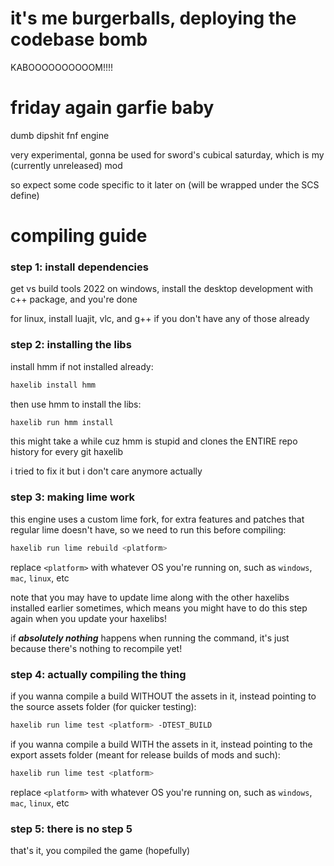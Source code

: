 # it's me burgerballs, deploying the codebase bomb

KABOOOOOOOOOOM!!!!


# friday again garfie baby
dumb dipshit fnf engine

very experimental, gonna be used for sword's cubical saturday, which is
my (currently unreleased) mod

so expect some code specific to it later on (will be wrapped under the SCS define)

# compiling guide
### **step 1:** install dependencies
get vs build tools 2022 on windows, install the desktop development with c++ package, and you're done

for linux, install luajit, vlc, and g++ if you don't have any of those already

### **step 2:** installing the libs

install hmm if not installed already:
```sh
haxelib install hmm
```

then use hmm to install the libs:
```sh
haxelib run hmm install
```

this might take a while cuz hmm is stupid and clones
the ENTIRE repo history for every git haxelib

i tried to fix it but i don't care anymore actually

### **step 3:** making lime work
this engine uses a custom lime fork, for extra features and patches
that regular lime doesn't have, so we need to run this before compiling:

```sh
haxelib run lime rebuild <platform>
```
replace `<platform>` with whatever OS you're running on, such as
`windows`, `mac`, `linux`, etc

note that you may have to update lime along with the other haxelibs
installed earlier sometimes, which means you might have to do this step again when you update your haxelibs!

if ***absolutely nothing*** happens when running the command, it's just because
there's nothing to recompile yet!

### **step 4:** actually compiling the thing
if you wanna compile a build WITHOUT the assets in it, instead
pointing to the source assets folder (for quicker testing):
```sh
haxelib run lime test <platform> -DTEST_BUILD
```

if you wanna compile a build WITH the assets in it, instead
pointing to the export assets folder (meant for release builds of mods and such):
```sh
haxelib run lime test <platform>
```
replace `<platform>` with whatever OS you're running on, such as
`windows`, `mac`, `linux`, etc

### **step 5:** there is no step 5
that's it, you compiled the game (hopefully)
